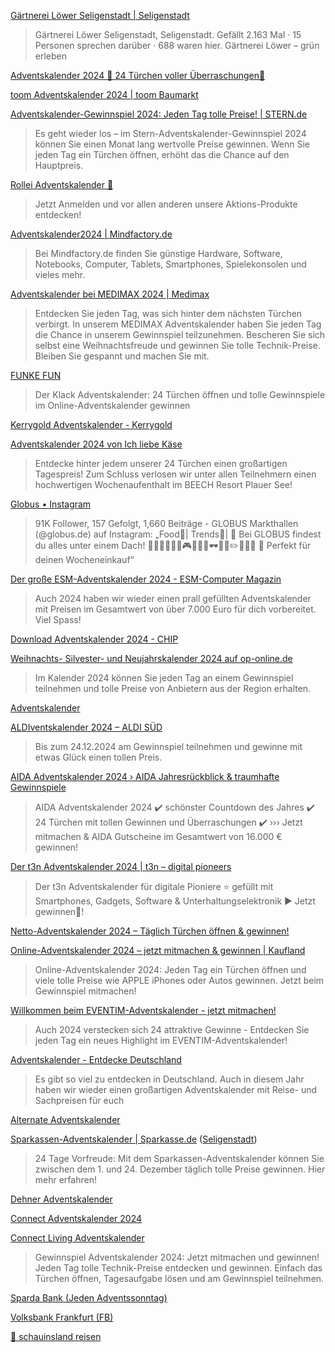 [Gärtnerei Löwer Seligenstadt | Seligenstadt](https://www.facebook.com/share/np2tUZcBxcfPm5fk/)
>  Gärtnerei Löwer Seligenstadt, Seligenstadt. Gefällt 2.163 Mal · 15 Personen sprechen darüber · 688 waren hier. Gärtnerei Löwer – grün erleben

[Adventskalender 2024 🎄 24 Türchen voller Überraschungen🎁](https://www.urlaubspiraten.de/gewinnspiel/adventskalender-2024)

[toom Adventskalender 2024 | toom Baumarkt](https://toom.de/angebote-aktionen/adventskalender/)

[Adventskalender-Gewinnspiel 2024: Jeden Tag tolle Preise! | STERN.de](https://www.stern.de/kultur/adventskalender-7705940.html)
>Es geht wieder los – im Stern-Adventskalender-Gewinnspiel 2024 können Sie einen Monat lang wertvolle Preise gewinnen. Wenn Sie jeden Tag ein Türchen öffnen, erhöht das die Chance auf den Hauptpreis.

[Rollei Adventskalender 🎄](https://www.rollei.de/pages/rollei-adventskalender)
>Jetzt Anmelden und vor allen anderen unsere Aktions-Produkte entdecken!

[Adventskalender2024 | Mindfactory.de](https://www.mindfactory.de/Highlights/Adventskalender2024)
>Bei Mindfactory.de finden Sie günstige Hardware, Software, Notebooks, Computer, Tablets, Smartphones, Spielekonsolen und vieles mehr.

[Adventskalender bei MEDIMAX 2024 | Medimax](https://www.medimax.de/adventskalender)
>Entdecken Sie jeden Tag, was sich hinter dem nächsten Türchen verbirgt. In unserem MEDIMAX Adventskalender haben Sie jeden Tag die Chance in unserem 
Gewinnspiel teilzunehmen. Bescheren Sie sich selbst eine Weihnachtsfreude und gewinnen Sie tolle Technik-Preise. Bleiben Sie gespannt und machen Sie mit. 

[FUNKE FUN](https://www.funke.fun/gewinnspiele/klack/adventskalender)
>Der Klack Adventskalender: 24 Türchen öffnen und tolle Gewinnspiele im Online-Adventskalender gewinnen

[Kerrygold Adventskalender - Kerrygold](https://www.kerrygold.de/adventskalender/)

[Adventskalender 2024 von Ich liebe Käse](https://ich-liebe-kaese.de/aktionen/gewinnspiele/adventskalender-2024/)
>Entdecke hinter jedem unserer 24 Türchen einen großartigen Tagespreis! Zum Schluss verlosen wir unter allen Teilnehmern einen hochwertigen Wochenaufenthalt im BEECH Resort Plauer See! 

[Globus • Instagram](https://www.instagram.com/globus.de/#)
>91K Follower, 157 Gefolgt, 1,660 Beiträge - GLOBUS Markthallen (@globus.de) auf Instagram: „Food🧡| Trends🌟| 🏡 Bei GLOBUS findest du alles unter einem Dach! 🍣🥖🥩🧀🍓🍺🎮🎁🎀👗🕶💍🍼✏️🧵🍴💄 🛒 Perfekt für deinen Wocheneinkauf“

[Der große ESM-Adventskalender 2024 - ESM-Computer Magazin](https://www.esm-computer.de/magazin/verschiedenes/der-grosse-esm-adventskalender-2024/)
>Auch 2024 haben wir wieder einen prall gefüllten Adventskalender mit Preisen im Gesamtwert von über 7.000 Euro für dich vorbereitet. Viel Spass!

[Download Adventskalender 2024 - CHIP](https://www.chip.de/events/adventskalender)

[Weihnachts- Silvester- und Neujahrskalender 2024 auf op-online.de](https://www.op-online.de/leben/weihnachten-ere44823/)
>Im Kalender 2024 können Sie jeden Tag an einem Gewinnspiel teilnehmen und tolle Preise von Anbietern aus der Region erhalten.

[Adventskalender](https://mein.aral.de/adventskalender/)

[ALDIventskalender 2024 – ALDI SÜD](https://www.aldiventskalender.de/sued)
>Bis zum 24.12.2024 am Gewinnspiel teilnehmen und gewinne mit etwas Glück einen tollen Preis.

[AIDA Adventskalender 2024 › AIDA Jahresrückblick & traumhafte Gewinnspiele](https://aida.de/buchung/aktionen/adventskalender)
>AIDA Adventskalender 2024 ✔️ schönster Countdown des Jahres ✔️ 24 Türchen mit tollen Gewinnen und Überraschungen ✔️ ››› Jetzt mitmachen & AIDA Gutscheine im Gesamtwert von 16.000 € gewinnen!

[Der t3n Adventskalender 2024 | t3n – digital pioneers](https://t3n.de/adventskalender)
>Der t3n Adventskalender für digitale Pioniere ⭐️ gefüllt mit Smartphones, Gadgets, Software & Unterhaltungselektronik ► Jetzt gewinnen🎄!

[Netto-Adventskalender 2024 – Täglich Türchen öffnen & gewinnen!](https://www.netto-online.de/Weihnachten)

[Online-Adventskalender 2024 – jetzt mitmachen & gewinnen | Kaufland](https://filiale.kaufland.de/highlights/adventskalender.html)
>Online-Adventskalender 2024: Jeden Tag ein Türchen öffnen und viele tolle Preise wie APPLE iPhones oder Autos gewinnen. Jetzt beim Gewinnspiel mitmachen!

[Willkommen beim EVENTIM-Adventskalender - jetzt mitmachen!](https://www.eventim.de/campaign/eventim-adventskalender/)
>Auch 2024 verstecken sich 24 attraktive Gewinne - Entdecken Sie jeden Tag ein neues Highlight im EVENTIM-Adventskalender!

[Adventskalender - Entdecke Deutschland](https://entdecke-deutschland.de/adventskalender/)
>Es gibt so viel zu entdecken in Deutschland. Auch in diesem Jahr haben wir wieder einen großartigen Adventskalender mit Reise- und Sachpreisen für euch

[Alternate Adventskalender](https://www.alternate.de/Adventskalender)

[Sparkassen-Adventskalender | Sparkasse.de](https://www.sparkasse.de/aktuelles/sparkassen-adventskalender.html) ([Seligenstadt](https://www.sls-direkt.de/de/home/aktionen/sparkassen-adventskalender.html))
>24 Tage Vorfreude: Mit dem Sparkassen-Adventskalender können Sie zwischen dem 1. und 24. Dezember täglich tolle Preise gewinnen. Hier mehr erfahren!

[Dehner Adventskalender](https://www.dehner.de/adventskalender/)

[Connect Adventskalender 2024](https://spiele.connect.de/adventskalender/)

[Connect Living Adventskalender](https://spiele.connect-living.de/adventskalender/)
> Gewinnspiel Adventskalender 2024: Jetzt mitmachen und gewinnen! Jeden Tag tolle Technik-Preise entdecken und gewinnen. Einfach das Türchen öffnen, Tagesaufgabe lösen und am Gewinnspiel teilnehmen.

[Sparda Bank (Jeden Adventssonntag)](https://www.sparda-hessen.de/lp/spardaaktuell.html#text_image_9)

[Volksbank Frankfurt (FB)](https://www.facebook.com/frankfurtervolksbank/?__n=K)

[🌟 schauinsland reisen](https://www.schauinsland-reisen.de/adventskalender)
